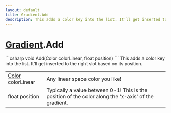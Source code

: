 ```yaml
---
layout: default
title: Gradient.Add
description: This adds a color key into the list. It'll get inserted to the right slot based on its position.
---
```

# [Gradient]({{site.url}}/Pages/StereoKit/Gradient.html).Add

<div class='signature' markdown='1'>
```csharp
void Add(Color colorLinear, float position)
```
This adds a color key into the list. It'll get inserted
to the right slot based on its position.
</div>

|  |  |
|--|--|
|[Color]({{site.url}}/Pages/StereoKit/Color.html) colorLinear|Any linear space color you like!|
|float position|Typically a value between 0-1! This is the              position of the color along the 'x-axis' of the gradient.|





